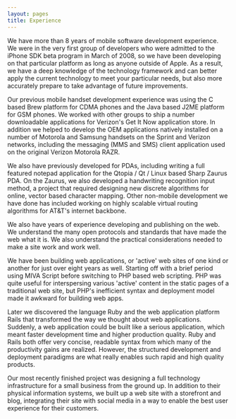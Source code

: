 ```yaml
---
layout: pages
title: Experience
---
```


We have more than 8 years of mobile software development experience. We were in the very first group of developers who were admitted to the iPhone SDK beta program in March of 2008, so we have been developing on that particular platform as long as anyone outside of Apple. As a result, we have a deep knowledge of the technology framework and can better apply the current technology to meet your particular needs, but also more accurately prepare to take advantage of future improvements.

Our previous mobile handset development experience was using the C based Brew platform for CDMA phones and the Java based J2ME platform for GSM phones. We worked with other groups to ship a number downloadable applications for Verizon's Get It Now application store. In addition we helped to develop the OEM applications natively installed on a number of Motorola and Samsung handsets on the Sprint and Verizon networks, including the messaging (MMS and SMS) client application used on the original Verizon Motorola RAZR.

We also have previously developed for PDAs, including writing a full featured notepad application for the Qtopia / Qt / Linux based Sharp Zaurus PDA. On the Zaurus, we also developed a handwriting recognition input method, a project that required designing new discrete algorithms for online, vector based character mapping. Other non-mobile development we have done has included working on highly scalable virtual routing algorithms for AT&T's internet backbone.

We also have years of experience developing and publishing on the web. We understand the many open protocols and standards that have made the web what it is. We also understand the practical considerations needed to make a site work and work well.

We have been building web applications, or 'active' web sites of one kind or another for just over eight years as well. Starting off with a brief period using MIVA Script before switching to PHP based web scripting. PHP was quite useful for interspersing various 'active' content in the static pages of a traditional web site, but PHP's inefficient syntax and deployment model made it awkward for building web apps.

Later we discovered the language Ruby and the web application platform Rails that transformed the way we thought about web applications. Suddenly, a web application could be built like a serious application, which meant faster development time and higher production quality. Ruby and Rails both offer very concise, readable syntax from which many of the productivity gains are realized. However, the structured development and deployment paradigms are what really enables such rapid and high quality products.

Our most recently finished project was designing a full technology infrastructure for a small business from the ground up. In addition to their physical information systems, we built up a web site with a storefront and blog, integrating their site with social media in a way to enable the best user experience for their customers.


